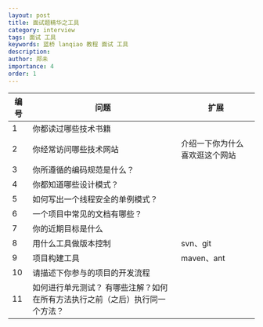 ```yaml
---
layout: post
title: 面试题精华之工具
category: interview
tags: 面试 工具
keywords: 蓝桥 lanqiao 教程 面试 工具
description: 
author: 郑未
importance: 4
order: 1
---
```


编号 |	问题  | 扩展
---- | ---- | ---
1 | 	你都读过哪些技术书籍	
2 | 	你经常访问哪些技术网站 | 	介绍一下你为什么喜欢逛这个网站
3 | 	你所遵循的编码规范是什么？	
4 | 	你都知道哪些设计模式？	
5 | 	如何写出一个线程安全的单例模式？	
6 | 	一个项目中常见的文档有哪些？	
7 | 	你的近期目标是什么	
8 | 	用什么工具做版本控制 | 	svn、git
9 | 	项目构建工具 | 	maven、ant
10 | 	请描述下你参与的项目的开发流程	
11 | 	如何进行单元测试？ 	有哪些注解？如何在所有方法执行之前（之后）执行同一个方法？